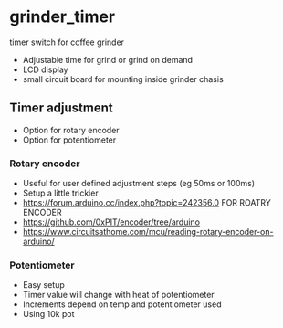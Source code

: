 # grinder_timer
timer switch for coffee grinder
* Adjustable time for grind or grind on demand
* LCD display
* small circuit board for mounting inside grinder chasis

## Timer adjustment
* Option for rotary encoder
* Option for potentiometer

### Rotary encoder

* Useful for user defined adjustment steps (eg 50ms or 100ms)
* Setup a little trickier
* https://forum.arduino.cc/index.php?topic=242356.0 FOR ROATRY ENCODER
* https://github.com/0xPIT/encoder/tree/arduino
* https://www.circuitsathome.com/mcu/reading-rotary-encoder-on-arduino/

### Potentiometer

* Easy setup
* Timer value will change with heat of potentiometer
* Increments depend on temp and potentiometer used
* Using 10k pot

